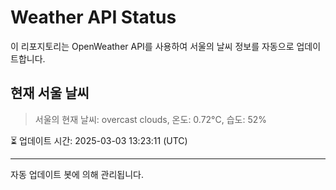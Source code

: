 
# Weather API Status

이 리포지토리는 OpenWeather API를 사용하여 서울의 날씨 정보를 자동으로 업데이트합니다.

## 현재 서울 날씨
> 서울의 현재 날씨: overcast clouds, 온도: 0.72°C, 습도: 52%

⏳ 업데이트 시간: 2025-03-03 13:23:11 (UTC)

---
자동 업데이트 봇에 의해 관리됩니다.
